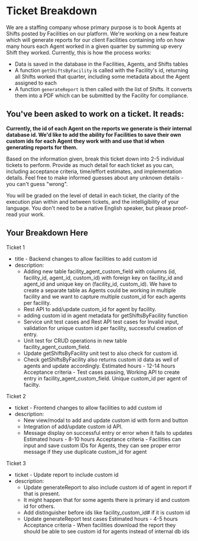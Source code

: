 # Ticket Breakdown
We are a staffing company whose primary purpose is to book Agents at Shifts posted by Facilities on our platform. We're working on a new feature which will generate reports for our client Facilities containing info on how many hours each Agent worked in a given quarter by summing up every Shift they worked. Currently, this is how the process works:

- Data is saved in the database in the Facilities, Agents, and Shifts tables
- A function `getShiftsByFacility` is called with the Facility's id, returning all Shifts worked that quarter, including some metadata about the Agent assigned to each
- A function `generateReport` is then called with the list of Shifts. It converts them into a PDF which can be submitted by the Facility for compliance.

## You've been asked to work on a ticket. It reads:

**Currently, the id of each Agent on the reports we generate is their internal database id. We'd like to add the ability for Facilities to save their own custom ids for each Agent they work with and use that id when generating reports for them.**


Based on the information given, break this ticket down into 2-5 individual tickets to perform. Provide as much detail for each ticket as you can, including acceptance criteria, time/effort estimates, and implementation details. Feel free to make informed guesses about any unknown details - you can't guess "wrong".


You will be graded on the level of detail in each ticket, the clarity of the execution plan within and between tickets, and the intelligibility of your language. You don't need to be a native English speaker, but please proof-read your work.

## Your Breakdown Here

Ticket 1
-  title - Backend changes to allow facilities to add custom id
- description:
    - Adding new table facility_agent_custom_field with columns (id, facility_id, agent_id, custom_id) with foreign key on facility_id and agent_id and unique key on (facility_id, custom_id). We have to create a separate table as Agents could be working in multiple facility and we want to capture multiple custom_id for each agents per facility.
    - Rest API to add/update custom_id for agent by facility.
    - adding custom id in agent metadata for getShiftsByFacility function
    - Service unit test cases and Rest API test cases for Invalid input, validation for unique custom id per facility, successful creation of entry.
    - Unit test for CRUD operations in new table facility_agent_custom_field.
    - Update getShiftsByFacility unit test to also check for custom id.
    - Check getShiftsByFacility also returns custom id data as well of agents and update accordingly.
Estimated hours - 12-14 hours
Acceptance criteria - Test cases passing, Working API to create entry in facility_agent_custom_field. Unique custom_id per agent of facilty. 

Ticket 2
- ticket - Frontend changes to allow facilities to add custom id
- description:
    - New view/modal to add and update custom id with form and button
    - Integration of add/update custom id API.
    - Message display on successful entry or error when it fails to updates
Estimated hours - 8-10 hours
Acceptance criteria - Facilities can input and save custom IDs for Agents, they can see proper error message if they use duplicate custom_id for agent    

Ticket 3
- ticket - Update report to include custom id
- description:
    - Update generateReport to also include custom id of agent in report if that is present. 
    - It might happen that for some agents there is primary id and custom id for others.
    - Add distinguisher before ids like facility_custom_id# if it is custom id
    - Update generateReport test cases
Estimated hours - 4-5 hours
Acceptance criteria - When facilities download the report they should be able to see custom id for agents instead of internal db ids     
